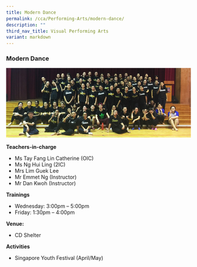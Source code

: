 ```yaml
---
title: Modern Dance
permalink: /cca/Performing-Arts/modern-dance/
description: ""
third_nav_title: Visual Performing Arts
variant: markdown
---
```

### Modern Dance

<img src="/images/cca23.png" style="width:80%,align:left">


**Teachers-in-charge**

*   Ms Tay Fang Lin Catherine (OIC)
*   Ms Ng Hui Ling (2IC)
*   Mrs Lim Guek Lee
*   Mr Emmet Ng (Instructor)
*   Mr Dan Kwoh (Instructor)


**Trainings**

*   Wednesday: 3:00pm – 5:00pm
*   Friday: 1:30pm – 4:00pm

**Venue:**

*   CD Shelter

**Activities**

* Singapore Youth Festival (April/May)